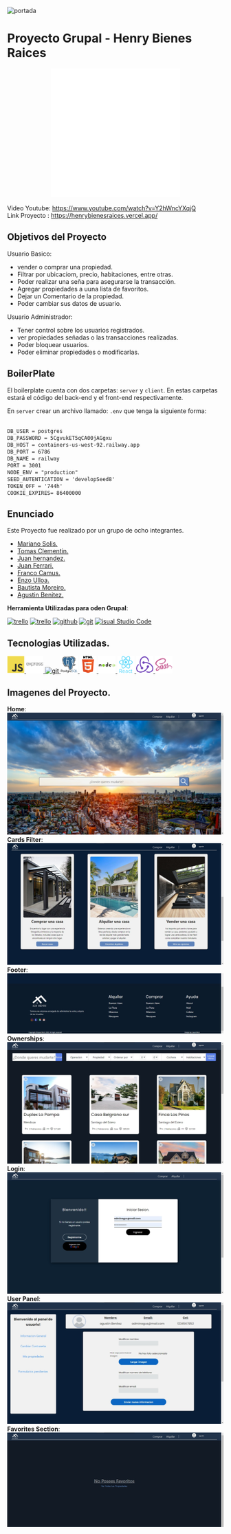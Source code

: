 ![portada](https://www.nocnok.com/hubfs/iStock-1061234002.jpg)

# Proyecto Grupal - Henry Bienes Raices

<p align="center">
  <img height="300" src="./Img Project/LOGUITO-PF.svg" />
</p>

Video Youtube: https://www.youtube.com/watch?v=Y2hWncYXqjQ <br/>
Link Proyecto : https://henrybienesraices.vercel.app/
## Objetivos del Proyecto

Usuario Basico:
- vender o comprar una propiedad.
- Filtrar por ubicaciom, precio, habitaciones, entre otras.
- Poder realizar una seña para asegurarse la transacción. 
- Agregar propiedades a uuna lista de favoritos.
- Dejar un Comentario de la propiedad.
- Poder cambiar sus datos de usuario.

Usuario Administrador:
- Tener control sobre los usuarios registrados.
- ver propiedades señadas o las transacciones realizadas.
- Poder bloquear usuarios.
- Poder eliminar propiedades o modificarlas.

## BoilerPlate

El boilerplate cuenta con dos carpetas: `server` y `client`. En estas carpetas estará el código del back-end y el front-end respectivamente.

En `server` crear un archivo llamado: `.env` que tenga la siguiente forma:

```env

DB_USER = postgres
DB_PASSWORD = 5CgvukET5qCA00jAGgxu
DB_HOST = containers-us-west-92.railway.app
DB_PORT = 6786
DB_NAME = railway
PORT = 3001
NODE_ENV = "production"
SEED_AUTENTICATION = 'developSeed8'
TOKEN_OFF = '744h'
COOKIE_EXPIRES= 86400000

```

## Enunciado

Este Proyecto fue realizado por un grupo de ocho integrantes.

- <a href="">Mariano Solis.</a>
- <a href="">Tomas Clementin.</a>
- <a href="">Juan hernandez.</a>
- <a href="">Juan Ferrari.</a>
- <a href="">Franco Camus.</a>
- <a href="">Enzo Ulloa.</a>
- <a href="">Bautista Moreiro.</a>
- <a href="https://www.linkedin.com/in/agustin-benitez-271b94241/">Agustin Benitez.</a>

__Herramienta Utilizadas para oden Grupal__:

<a href="https://www.figma.com/"><img src="https://cdn-icons-png.flaticon.com/512/5968/5968705.png" alt="trello" width="40" height="40"></a>
<a href="https://trello.com/"><img src="https://cdn-icons-png.flaticon.com/512/174/174874.png" alt="trello" width="40" height="40"></a>
<a href="https://github.com/"><img src="https://cdn-icons-png.flaticon.com/512/25/25657.png" alt="github" width="40" height="40"></a>
<a href="https://git-scm.com/"><img src="https://cdn-icons-png.flaticon.com/512/4494/4494740.png" alt="git" width="40" height="40"></a>
<a href="https://code.visualstudio.com/"><img src="https://cdn-icons-png.flaticon.com/512/5968/5968389.png" alt="isual Studio Code" width="40" height="40"></a>

## Tecnologias Utilizadas.

 <a href="https://developer.mozilla.org/en-US/docs/Web/JavaScript" target="_blank" rel="noreferrer"> <img src="https://raw.githubusercontent.com/devicons/devicon/master/icons/javascript/javascript-original.svg" alt="javascript" width="40" height="40"/> </a> 
<a href="https://expressjs.com" target="_blank" rel="noreferrer"> <img src="https://raw.githubusercontent.com/devicons/devicon/master/icons/express/express-original-wordmark.svg" alt="express" width="40" height="40"/> </a>
<a href="https://git-scm.com/" target="_blank" rel="noreferrer"> <img src="https://www.vectorlogo.zone/logos/git-scm/git-scm-icon.svg" alt="git" width="40" height="40"/> </a> 
<a href="https://www.postgresql.org" target="_blank" rel="noreferrer"> <img src="https://raw.githubusercontent.com/devicons/devicon/master/icons/postgresql/postgresql-original-wordmark.svg" alt="postgresql" width="40" height="40"/> </a> 
<a href="https://www.w3.org/html/" target="_blank" rel="noreferrer"> <img src="https://raw.githubusercontent.com/devicons/devicon/master/icons/html5/html5-original-wordmark.svg" alt="html5" width="40" height="40"/> </a> 
<a href="https://nodejs.org" target="_blank" rel="noreferrer"> <img src="https://raw.githubusercontent.com/devicons/devicon/master/icons/nodejs/nodejs-original-wordmark.svg" alt="nodejs" width="40" height="40"/> </a> 
<a href="https://reactjs.org/" target="_blank" rel="noreferrer"> <img src="https://raw.githubusercontent.com/devicons/devicon/master/icons/react/react-original-wordmark.svg" alt="react" width="40" height="40"/> </a> 
<a href="https://redux.js.org" target="_blank" rel="noreferrer"> <img src="https://raw.githubusercontent.com/devicons/devicon/master/icons/redux/redux-original.svg" alt="redux" width="40" height="40"/> </a> 
<a href="https://sass-lang.com" target="_blank" rel="noreferrer"> <img src="https://raw.githubusercontent.com/devicons/devicon/master/icons/sass/sass-original.svg" alt="sass" width="40" height="40"/> </a></p>



## Imagenes del Proyecto.

__Home__:
<a href="https://henrybienesraices.vercel.app/"><img src="./Img Project/home1.jpg" /></a>
__Cards Filter__:
<a href="https://henrybienesraices.vercel.app/"><img src="./Img Project/card.jpg" /></a>
__Footer__:
<a href="https://henrybienesraices.vercel.app/"><img src="./Img Project/footer.jpg" /></a>
__Ownerships__:
<a href="https://henrybienesraices.vercel.app/"><img src="./Img Project/cards.jpg" /></a>
__Login__:
<a href="https://henrybienesraices.vercel.app/"><img src="./Img Project/login.jpg" /></a>
__User Panel__:
<a href="https://henrybienesraices.vercel.app/"><img src="./Img Project/infouser.jpg" /></a>
__Favorites Section__:
<a href="https://henrybienesraices.vercel.app/"><img src="./Img Project/favorite1.jpg" /></a>
